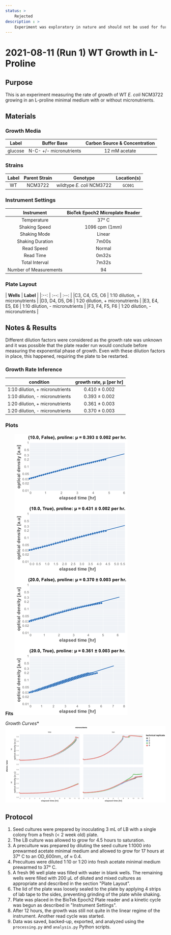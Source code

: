 ```yaml
---
status: >
    Rejected 
description : >
    Experiment was exploratory in nature and should not be used for further analysis
---
```


# 2021-08-11 (Run 1) WT Growth in L-Proline

## Purpose
This is an experiment measuring the rate of growth of WT *E. coli* NCM3722
growing in an L-proline minimal medium with or without micronutrients.

## Materials


### Growth Media
| **Label** | **Buffer Base** | **Carbon Source & Concentration** |
|:--:|:--:|:--:|
| glucose | N-C- +/- micronutrients | 12 mM acetate |

### Strains 
| **Label** | **Parent Strain**|  **Genotype** | **Location(s)**|
|:--: | :--:| :--:| :--:|
| WT | NCM3722 | wildtype *E. coli* NCM3722 | `GC001`|

### Instrument Settings
| Instrument | BioTek Epoch2 Microplate Reader|
|:--:| :--:|
| Temperature| 37° C|
| Shaking Speed| 1096 cpm (1mm) |
| Shaking Mode | Linear |
| Shaking Duration| 7m00s|
|Read Speed| Normal|
| Read Time | 0m32s|
| Total Interval | 7m32s |
| Number of Measurements | 94| 

### Plate Layout
| **Wells** | **Label** | 
|:--: | :--:  | :--: |
|C3, C4, C5, C6 | 1:10 dilution, + micronutrients | 
|D3, D4, D5, D6 | 1:20 dilution, + micronutrients | 
|E3, E4, E5, E6 | 1:10 dilution, - micronutrients | 
|F3, F4, F5, F6 | 1:20 dilution, - micronutrients | 

## Notes & Results
Different dilution factors were considered as the growth rate was unknown 
and it was possible that the plate reader run would conclude before measuring 
the exponential phase of growth. Even with these dilution factors in place, this 
happened, requiring the plate to be restarted. 
### Growth Rate Inference

| **condition** | **growth rate, µ [per hr]** |
|:--: |:--:|
|1:10 dilution, + micronutrients| 0.410 ± 0.002 |
|1:10 dilution, - micronutrients| 0.393 ± 0.002|
|1:20 dilution, + micronutrients | 0.361 ± 0.003 |
|1:20 dilution, - micronutrients | 0.370 ± 0.003 |

### Plots

**Fits**
![](output/2021-08-11_r1_WT_proline_fits.png)

*Growth Curves**
![](output/2021-08-11_r1_WT_proline_raw_traces.png)

## Protocol 
1.  Seed cultures were prepared by inoculating 3 mL of LB with a single colony from a fresh (< 2 week old) plate.
2. The LB culture was allowed to grow for 4.5 hours to saturation. 
3. A preculture was prepared by diluting the seed culture 1:1000 into 
prewarmed acetate minimal medium and allowed to grow for 17 hours at 37° C
to an OD_600nm_ of ≈ 0.4.
4. Precultues were diluted  1:10  or 1:20 into fresh acetate minimal medium prewarmed to 37° C.
4. A fresh 96 well plate was filled with water in blank wells. The remaining wells 
were filled with 200 µL of diluted and mixed cultures as appropriate and described in 
the section "Plate Layout".
5. The lid of the plate was loosely sealed to the plate by applying 4 strips of 
lab tape to the sides, preventing grinding of the plate while shaking. 
6. Plate was placed in the BioTek Epoch2 Plate reader and a kinetic cycle was begun 
as described in "Instrument Settings".
7. After 12 hours, the growth was still not quite in the linear regime of the 
instrument. Another read cycle was started.
8. Data was saved, backed-up, exported, and analyzed using the `processing.py` and 
`analysis.py` Python scripts.

